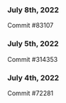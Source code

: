 ### July 8th, 2022

Commit #83107

### July 5th, 2022

Commit #314353


### July 4th, 2022

Commit #72281
